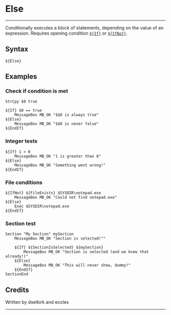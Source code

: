# Else

---

Conditionally executes a block of statements, depending on the value of an expression. Requires opening condition [`${If}`][1] or [`${IfNot}`][2].

## Syntax

	${Else}

## Examples

### Check if condition is met

	StrCpy $0 true

	${If} $0 == true
		MessageBox MB_OK "$$0 is always true"
	${Else}
		MessageBox MB_OK "$$0 is never false"
	${EndIf}

### Integer tests

	${If} 1 > 0
		MessageBox MB_OK "1 is greater than 0"
	${Else}
		MessageBox MB_OK "Something went wrong!"
	${EndIf}

### File conditions

	${IfNot} ${FileExists} $SYSDIR\notepad.exe
		MessageBox MB_OK "Could not find notepad.exe"
	${Else}
		Exec $SYSDIR\notepad.exe
	${EndIf}

### Section test

	Section "My Section" mySection
		MessageBox MB_OK "Section is selected!""

		${If} ${SectionIsSelected} ${mySection}
			MessageBox MB_OK "Section is selected (and we knew that already!)"
		${Else}
			MessageBox MB_OK "This will never show, dummy!"
		${EndIf}
	SectionEnd

## Credits

Written by dselkirk and eccles

---

[1]: If.md
[2]: IfNot.md